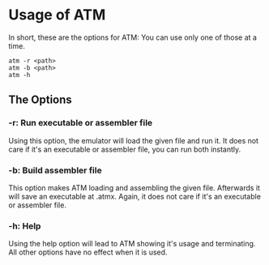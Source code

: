 # Usage of ATM

In short, these are the options for ATM:
You can use only one of those at a time.

	atm -r <path>
	atm -b <path>
	atm -h
	
## The Options

### -r: Run executable or assembler file

Using this option, the emulator will load the given file and run it. It does not care if it's an
executable or assembler file, you can run both instantly.

### -b: Build assembler file

This option makes ATM loading and assembling the given file. Afterwards it will save an executable
at <path>.atmx. Again, it does not care if it's an executable or assembler file.

### -h: Help

Using the help option will lead to ATM showing it's usage and terminating. All other options have
no effect when it is used.
